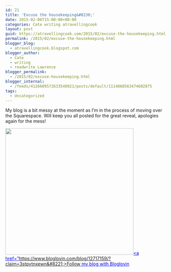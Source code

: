 ```yaml
---
id: 21
title: 'Excuse the housekeeping&#8230;'
date: 2015-02-06T15:00:00+00:00
categories: Cate writing atravellingcook
layout: post
guid: https://atravellingcook.com/2015/02/excuse-the-housekeeping.html
permalink: /2015/02/excuse-the-housekeeping.html
blogger_blog:
  - atravellingcook.blogspot.com
blogger_author:
  - Cate
  - writing
  - readwrite Lawrence
blogger_permalink:
  - /2015/02/excuse-housekeeping.html
blogger_internal:
  - /feeds/4126609572633548921/posts/default/1114868563474602875
tags:
  - Uncategorized
---
```

My blog is a bit messy at the moment as I&#8217;m in the process of moving over the Squarespace. Will keep you all posted for the great reveal, apologies again for the mess!


  <a href="https://3.bp.blogspot.com/-pOZ-Cy0M9jw/VNTI2f5SpII/AAAAAAAAKmw/8NTL2P5p-wk/s1600/image7.jpg" ><img border="0" src="https://3.bp.blogspot.com/-pOZ-Cy0M9jw/VNTI2f5SpII/AAAAAAAAKmw/8NTL2P5p-wk/s1600/image7.jpg" height="395" width="400" /></a><span style="color: #0000ee;"><u><a href=&#8221;https://www.bloglovin.com/blog/12717159/?claim=3stpvtnxewn&#8221;>Follow my blog with Bloglovin</a></u>
